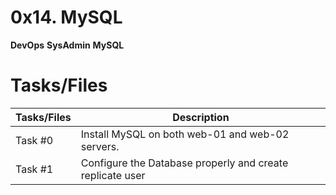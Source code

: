 # 0x14. MySQL

**DevOps** **SysAdmin** **MySQL**

# Tasks/Files

| Tasks/Files | Description                                               |
| ----------- | --------------------------------------------------------- |
| Task #0     | Install MySQL on both web-01 and web-02 servers.          |
| Task #1     | Configure the Database properly and create replicate user |
